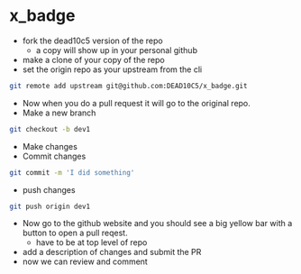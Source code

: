 # x_badge

- fork the dead10c5 version of the repo
  - a copy will show up in your personal github
- make a clone of your copy of the repo
- set the origin repo as your upstream from the cli

```sh
git remote add upstream git@github.com:DEAD10C5/x_badge.git
```

- Now when you do a pull request it will go to the original repo.
- Make a new branch

```sh
git checkout -b dev1
```

- Make changes
- Commit changes

```sh
git commit -m 'I did something'
```

- push changes

```sh
git push origin dev1
```

- Now go to the github website and you should see a big yellow bar with a button
  to open a pull reqest.
  - have to be at top level of repo
- add a description of changes and submit the PR
- now we can review and comment

